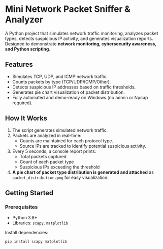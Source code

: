 # Mini Network Packet Sniffer & Analyzer

A Python project that simulates network traffic monitoring, analyzes packet types, detects suspicious IP activity, and generates visualization reports. Designed to demonstrate **network monitoring, cybersecurity awareness, and Python scripting**.

## Features

- Simulates TCP, UDP, and ICMP network traffic.
- Counts packets by type (TCP/UDP/ICMP/Other).
- Detects suspicious IP addresses based on traffic thresholds.
- Generates pie chart visualization of packet distribution.
- Fully automated and demo-ready on Windows (no admin or Npcap required).

## How It Works

1. The script generates simulated network traffic.
2. Packets are analyzed in real-time:
   - Counts are maintained for each protocol type.
   - Source IPs are tracked to identify potential suspicious activity.
3. Every 5 seconds, a console report prints:
   - Total packets captured
   - Count of each packet type
   - Suspicious IPs exceeding the threshold
4. **A pie chart of packet type distribution is generated and attached** as `packet_distribution.png` for easy visualization.

## Getting Started

### Prerequisites

- Python 3.8+
- Libraries: `scapy`, `matplotlib`

Install dependencies:
```bash
pip install scapy matplotlib
